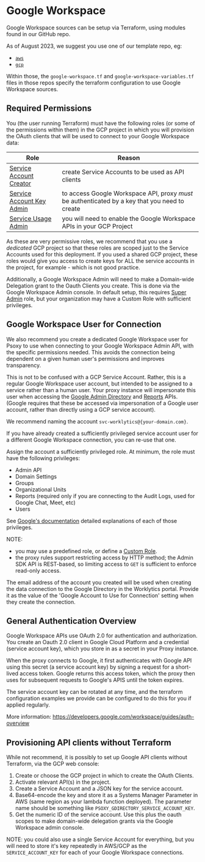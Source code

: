 # Google Workspace

Google Workspace sources can be setup via Terraform, using modules found in our GitHub repo.

As of August 2023, we suggest you use one of our template repo, eg:
  - [`aws`](https://github.com/Worklytics/psoxy-example-aws)
  - [`gcp`](https://github.com/Worklytics/psoxy-example-gcp)

Within those, the `google-workspace.tf` and `google-workspace-variables.tf` files in those repos
specify the terraform configuration to use Google Workspace sources.

## Required Permissions

You (the user running Terraform) must have the following roles (or some of the permissions within
them) in the GCP project in which you will provision the OAuth clients that will be used to connect to your Google Workspace
data:

| Role                                                                                                       | Reason |
|------------------------------------------------------------------------------------------------------------| ------ |
| [Service Account Creator](https://cloud.google.com/iam/docs/understanding-roles#iam.serviceAccountCreator) | create Service Accounts to be used as API clients |
| [Service Account Key Admin](https://cloud.google.com/iam/docs/understanding-roles#iam.serviceAccountKeyAdmin) | to access Google Workspace API, proxy *must* be authenticated by a key that you need to create |
| [Service Usage Admin](https://cloud.google.com/iam/docs/understanding-roles#serviceusage.serviceUsageAdmin) | you will need to enable the Google Workspace APIs in your GCP Project |

As these are very permissive roles, we recommend that you use a *dedicated* GCP project so that
these roles are scoped just to the Service Accounts used for this deployment. If you used a shared
GCP project, these roles would give you access to create keys for ALL the service accounts in the
project, for example - which is not good practice.

Additionally, a Google Workspace Admin will need to make a Domain-wide Delegation grant to the
Oauth Clients you create. This is done via the Google Workspace Admin console.  In default setup, this
requires [Super Admin](https://support.google.com/a/answer/2405986?hl=en&fl=1) role, but your
organization may have a Custom Role with sufficient privileges.


## Google Workspace User for Connection

We also recommend you create a dedicated Google Workspace user for Psoxy to use when connecting to
your Google Workspace Admin API, with the specific permissions needed. This avoids the connection
being dependent on a given human user's permissions and improves transparency.

This is not to be confused with a GCP Service Account. Rather, this is a regular
Google Workspace user account, but intended to be assigned to a service rather than a human
user. Your proxy instance will impersonate this user when accessing the [Google Admin Directory](https://developers.google.com/admin-sdk/directory/v1/guides)
and [Reports](https://developers.google.com/admin-sdk/reports/v1/guides) APIs. (Google requires
that these be accessed via impersonation of a Google user account, rather than directly using
a GCP service account).

We recommend naming the account `svc-worklytics@{your-domain.com}`.

If you have already created a sufficiently privileged service account user for a different Google
Workspace connection, you can re-use that one.

Assign the account a sufficiently privileged role. At minimum, the role must have the following
privileges:
  * Admin API
  * Domain Settings
  * Groups
  * Organizational Units
  * Reports (required only if you are connecting to the Audit Logs, used for Google Chat, Meet, etc)
  * Users

See [Google's documentation](https://support.google.com/a/answer/1219251?fl=1&sjid=8026519161455224599-NA)
detailed explanations of each of those privileges.

NOTE:
  - you may use a predefined role, or define a [Custom Role](https://support.google.com/a/answer/2406043?fl=1).
  - the proxy rules support restricting access by HTTP method; the Admin SDK API is REST-based, so
    limiting access to `GET` is sufficient to enforce read-only access.

The email address of the account you created will be used when creating the data connection to the
Google Directory in the Worklytics portal. Provide it as the value of the 'Google
Account to Use for Connection' setting when they create the connection.

## General Authentication Overview

Google Workspace APIs use OAuth 2.0 for authentication and authorization. You create an Oauth 2.0
client in Google Cloud Platform and a credential (service account key), which you store in as a
secret in your Proxy instance.

When the proxy connects to Google, it first authenticates with Google API using this secret (a
service account key) by signing a request for a short-lived access token. Google returns this access
token, which the proxy then uses for subsequent requests to Google's APIS until the token expires.

The service account key can be rotated at any time, and the terraform configuration examples we
provide can be configured to do this for you if applied regularly.

More information:
https://developers.google.com/workspace/guides/auth-overview


## Provisioning API clients without Terraform

While not recommend, it is possibly to set up Google API clients without Terraform, via the GCP web
console:

1. Create or choose the GCP project in which to create the OAuth Clients.
2. Activate relevant API(s) in the project.
3. Create a Service Account and a JSON key for the service account.
4. Base64-encode the key and store it as a Systems Manager Parameter in AWS (same region as your
   lambda function deployed).  The parameter name should be something like `PSOXY_GDIRECTORY_SERVICE_ACCOUNT_KEY`.
5. Get the numeric ID of the service account. Use this plus the oauth scopes to make domain-wide
   delegation grants via the Google Workspace admin console.

NOTE: you could also use a single Service Account for everything, but you will need to store it's
key repeatedly in AWS/GCP as the `SERVICE_ACCOUNT_KEY` for each of your Google Workspace connections.
